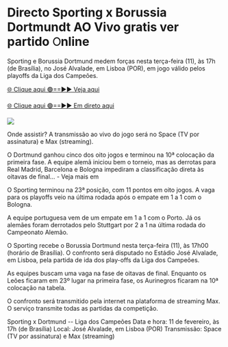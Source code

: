 # Directo Sporting x Borussia Dortmundt AO Vivo gratis ver partido 𝙾nline #

Sporting e Borussia Dortmund medem forças nesta terça-feira (11), às 17h (de Brasília), no José Alvalade, em Lisboa (POR), em jogo válido pelos playoffs da Liga dos Campeões.

[🌐 Clique aqui 🟢==►► Veja aqui](https://t.co/PSN2tXj38H)

[🌐 Clique aqui 🟢==►► Em direto aqui](https://t.co/PSN2tXj38H)

<a href="https://t.co/PSN2tXj38H" rel="nofollow" data-target="animated-image.originalLink"><img src="https://camo.githubusercontent.com/1be82823e85778f8a57db5ea2a2e46822e8721e5be32dc31a466a7df3bb16d49/68747470733a2f2f636c6173736963616c7363686f6f6c6f6662616c6c65746c692e636f6d2f6e686b2f72676273727465672e676966" data-canonical-src="https://classicalschoolofballetli.com/nhk/rgbsrteg.gif" style="max-width: 100%; display: inline-block;" data-target="animated-image.originalImage"></a>

Onde assistir? A transmissão ao vivo do jogo será no Space (TV por assinatura) e Max (streaming).

O Dortmund ganhou cinco dos oito jogos e terminou na 10ª colocação da primeira fase. A equipe alemã iniciou bem o torneio, mas as derrotas para Real Madrid, Barcelona e Bologna impediram a classificação direta às oitavas de final… - Veja mais em

O Sporting terminou na 23ª posição, com 11 pontos em oito jogos. A vaga para os playoffs veio na última rodada após o empate em 1 a 1 com o Bologna.

A equipe portuguesa vem de um empate em 1 a 1 com o Porto. Já os alemães foram derrotados pelo Stuttgart por 2 a 1 na última rodada do Campeonato Alemão.

O Sporting recebe o Borussia Dortmund nesta terça-feira (11), às 17h00 (horário de Brasília). O confronto será disputado no Estádio José Alvalade, em Lisboa, pela partida de ida dos play-offs da Liga dos Campeões.

As equipes buscam uma vaga na fase de oitavas de final. Enquanto os Leões ficaram em 23º lugar na primeira fase, os Aurinegros ficaram na 10ª colocação na tabela.

O confronto será transmitido pela internet na plataforma de streaming Max. O serviço transmite todas as partidas da competição.

Sporting x Dortmund -- Liga dos Campeões
Data e hora: 11 de fevereiro, às 17h (de Brasília)
Local: José Alvalade, em Lisboa (POR)
Transmissão: Space (TV por assinatura) e Max (streaming)
